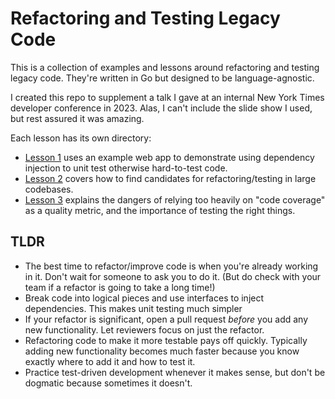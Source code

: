 # Refactoring and Testing Legacy Code

This is a collection of examples and lessons around refactoring and testing legacy code. They're written in Go but designed to be language-agnostic.

I created this repo to supplement a talk I gave at an internal New York Times developer conference in 2023. Alas, I can't include the slide show I used, but rest assured it was amazing.

Each lesson has its own directory:

- [Lesson 1](./lesson1/) uses an example web app to demonstrate using dependency injection to unit test otherwise hard-to-test code.
- [Lesson 2](./lesson2/) covers how to find candidates for refactoring/testing in large codebases.
- [Lesson 3](./lesson3/) explains the dangers of relying too heavily on "code coverage" as a quality metric, and the importance of testing the right things.

## TLDR

- The best time to refactor/improve code is when you're already working in it. Don't wait for someone to ask you to do it. (But do check with your team if a refactor is going to take a long time!)
- Break code into logical pieces and use interfaces to inject dependencies. This makes unit testing much simpler
- If your refactor is significant, open a pull request _before_ you add any new functionality. Let reviewers focus on just the refactor.
- Refactoring code to make it more testable pays off quickly. Typically adding new functionality becomes much faster because you know exactly where to add it and how to test it.
- Practice test-driven development whenever it makes sense, but don't be dogmatic because sometimes it doesn't.